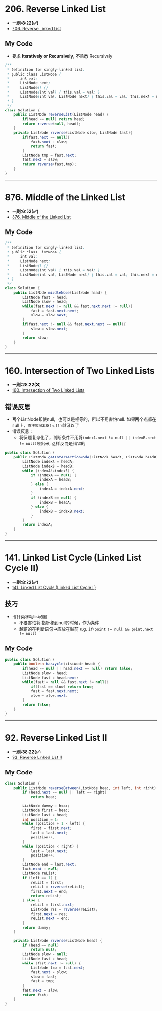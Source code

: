 # 206. Reverse Linked List
* **一刷:8:22(✅)**
* [206. Reverse Linked List](https://leetcode.com/problems/reverse-linked-list/)

## My Code
* 要求 **Iteratively or Recursively**, 不熟悉 Recursively

``` java
/**
 * Definition for singly-linked list.
 * public class ListNode {
 *     int val;
 *     ListNode next;
 *     ListNode() {}
 *     ListNode(int val) { this.val = val; }
 *     ListNode(int val, ListNode next) { this.val = val; this.next = next; }
 * }
 */
class Solution {
    public ListNode reverseList(ListNode head) {
        if(head == null) return head;
        return reverse(null, head);
    }
    private ListNode reverse(ListNode slow, ListNode fast){
        if(fast.next == null){
            fast.next = slow;
            return fast;
        }
        ListNode tmp = fast.next;
        fast.next = slow;
        return reverse(fast,tmp);
    }
}
```
***
# 876. Middle of the Linked List
* **一刷:6:52(✅)**
* [876. Middle of the Linked List](https://leetcode.com/problems/middle-of-the-linked-list/)

## My Code
```java
/**
 * Definition for singly-linked list.
 * public class ListNode {
 *     int val;
 *     ListNode next;
 *     ListNode() {}
 *     ListNode(int val) { this.val = val; }
 *     ListNode(int val, ListNode next) { this.val = val; this.next = next; }
 * }
 */
class Solution {
    public ListNode middleNode(ListNode head) {
        ListNode fast = head;
        ListNode slow = head;
        while(fast.next != null && fast.next.next != null){
            fast = fast.next.next;
            slow = slow.next;
        }
        if(fast.next != null && fast.next.next == null){
            slow = slow.next;
        }
        return slow;
    }
}
```
***
# 160. Intersection of Two Linked Lists
* **一刷:28:22(❌)**
* [160. Intersection of Two Linked Lists](https://leetcode.com/problems/intersection-of-two-linked-lists/)

## 错误反思
* 两个ListNode即使null，也可以是相等的，所以不用害怕null. 如果两个点都在null上，`直接返回本身(null)`就可以了！
* 错误反思：
  * 将问题复杂化了，判断条件不用将`indexA.next != null || indexB.next != null)`领出来, 这样反而是错误的
```java
public class Solution {
    public ListNode getIntersectionNode(ListNode headA, ListNode headB) {
        ListNode indexA = headA;
        ListNode indexB = headB;
        while (indexA!=indexB) {
            if (indexA == null) {
                indexA = headB;
            } else {
                indexA = indexA.next;
            }
            if (indexB == null) {
                indexB = headA;
            } else {
                indexB = indexB.next;
            }
        }
        return indexA;
    }
}
```

***
# 141. Linked List Cycle (Linked List Cycle II)
* **一刷:8:22(✅)**
* [141. Linked List Cycle (Linked List Cycle II)](https://leetcode.com/problems/linked-list-cycle/)

## 技巧
* 指针类移动list的题
  * 不要害怕将 指针移到null的时候，作为条件
  * 越前的在判断语句中应放在越前 e.g. `if(point != null && point.next != null)`
## My Code
```java 
public class Solution {
    public boolean hasCycle(ListNode head) {
        if(head == null || head.next == null) return false;
        ListNode slow = head;
        ListNode fast = head.next;
        while(fast!= null && fast.next != null){
            if(fast == slow) return true;
            fast = fast.next.next;
            slow = slow.next;
        }
        return false;
    }
}
```
***
# 92. Reverse Linked List II
* **一刷:38:22(✅)**
* [92. Reverse Linked List II](https://leetcode.com/problems/reverse-linked-list-ii/)

## My Code
```java
class Solution {
    public ListNode reverseBetween(ListNode head, int left, int right) {
        if (head.next == null || left == right)
            return head;

        ListNode dummy = head;
        ListNode first = head;
        ListNode last = head;
        int position = 1;
        while (position + 1 < left) {
            first = first.next;
            last = last.next;
            position++;
        }
        while (position < right) {
            last = last.next;
            position++;
        }
        ListNode end = last.next;
        last.next = null;
        ListNode reList;
        if (left == 1) {
            reList = first;
            reList = reverse(reList);
            first.next = end;
            return reList;
        } else {
            reList = first.next;
            ListNode res = reverse(reList);
            first.next = res;
            reList.next = end;
        }
        return dummy;
    }

    private ListNode reverse(ListNode head) {
        if (head == null)
            return null;
        ListNode slow = null;
        ListNode fast = head;
        while (fast.next != null) {
            ListNode tmp = fast.next;
            fast.next = slow;
            slow = fast;
            fast = tmp;
        }
        fast.next = slow;
        return fast;
    }
}
```
